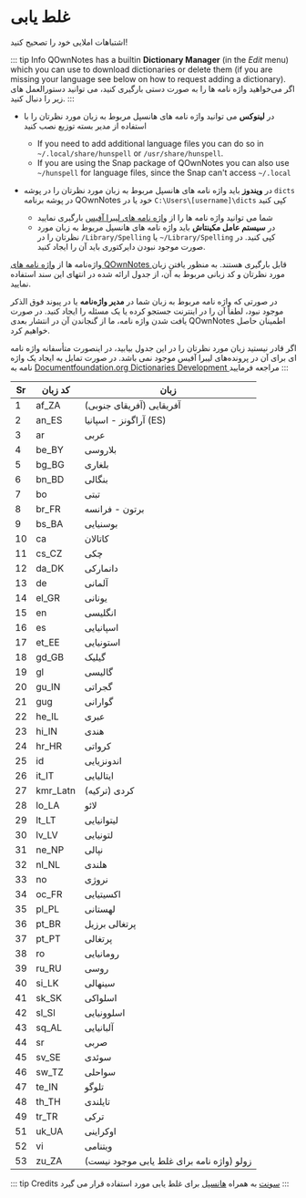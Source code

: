 # غلط یابی

اشتباهات املایی خود را تصحیح کنید!

::: tip Info
QOwnNotes has a builtin **Dictionary Manager** (in the _Edit_ menu) which you can use to download dictionaries or delete them (if you are missing your language see below on how to request adding a dictionary). اگر می‌خواهید واژه نامه ها را به صورت دستی بارگیری کنید، می توانید دستورالعمل های زیر را دنبال کنید.
:::

- در **لینوکس** می توانید واژه نامه های هانسپل مربوط به زبان مورد نظرتان را با استفاده از مدیر بسته توزیع نصب کنید

  - If you need to add additional language files you can do so in `~/.local/share/hunspell` or `/usr/share/hunspell`.
  - If you are using the Snap package of QOwnNotes you can also use `~/hunspell` for language files, since the Snap can't access `~/.local`

- در **ویندوز** باید واژه نامه های هانسپل مربوط به زبان مورد نظرتان را در پوشه `dicts` در پوشه برنامه QOwnNotes خود یا در `C:\Users\[username]\dicts` کپی کنید
  - شما می توانید واژه نامه ها را از [واژه نامه های لیبرا آفیس](https://github.com/LibreOffice/dictionaries) بارگیری نمایید
  - در **سیستم عامل مکینتاش** باید واژه نامه های هانسپل مربوط به زبان مورد نظرتان را در `/Library/Spelling` یا `~/Library/Spelling` کپی کنید. در صورت موجود نبودن دایرکتوری باید آن را ایجاد کنید.

واژه‌نامه ها از [واژه نامه های QOwnNotes ](https://github.com/qownnotes/dictionaries) قابل بارگیری هستند. به منظور یافتن زبان مورد نظرتان و کد زبانی مربوط به آن، از جدول ارائه شده در انتهای این سند استفاده نمایید.

در صورتی که واژه نامه مربوط به زبان شما در **مدیر واژه‌نامه** یا در پیوند فوق الذکر موجود نبود، لطفاً آن را در اینترنت جستجو کرده یا یک مسئله را ایجاد کنید. در صورت یافت شدن واژه نامه، ما از گنجاندن آن در انتشار بعدی QOwnNotes اطمینان حاصل خواهیم کرد.

اگر قادر نیستید زبان مورد نظرتان را در این جدول بیابید، در اینصورت متأسفانه واژه نامه ای برای آن در پرونده‌های لیبرا آفیس موجود نمی باشد. در صورت تمایل به ایجاد یک واژه نامه به [ Documentfoundation.org Dictionaries Development ](https://wiki.documentfoundation.org/Development/Dictionaries) مراجعه فرمایید
:::

| Sr  | کد زبان  | زبان                                      |
| --- | -------- | ----------------------------------------- |
| 1   | af_ZA    | آفریقایی (آفریقای جنوبی)                  |
| 2   | an_ES    | آراگونز - اسپانیا (ES)                    |
| 3   | ar       | عربی                                      |
| 4   | be_BY    | بلاروسی                                   |
| 5   | bg_BG    | بلغاری                                    |
| 6   | bn_BD    | بنگالی                                    |
| 7   | bo       | تبتی                                      |
| 8   | br_FR    | برتون - فرانسه                            |
| 9   | bs_BA    | بوسنیایی                                  |
| 10  | ca       | کاتالان                                   |
| 11  | cs_CZ    | چکی                                       |
| 12  | da_DK    | دانمارکی                                  |
| 13  | de       | آلمانی                                    |
| 14  | el_GR    | یونانی                                    |
| 15  | en       | انگلیسی                                   |
| 16  | es       | اسپانیایی                                 |
| 17  | et_EE    | استونیایی                                 |
| 18  | gd_GB    | گیلیک                                     |
| 19  | gl       | گالیسی                                    |
| 20  | gu_IN    | گجراتی                                    |
| 21  | gug      | گوارانی                                   |
| 22  | he_IL    | عبری                                      |
| 23  | hi_IN    | هندی                                      |
| 24  | hr_HR    | کرواتی                                    |
| 25  | id       | اندونزیایی                                |
| 26  | it_IT    | ایتالیایی                                 |
| 27  | kmr_Latn | کردی (ترکیه)                              |
| 28  | lo_LA    | لائو                                      |
| 29  | lt_LT    | لیتوانیایی                                |
| 30  | lv_LV    | لتونیایی                                  |
| 31  | ne_NP    | نپالی                                     |
| 32  | nl_NL    | هلندی                                     |
| 33  | no       | نروژی                                     |
| 34  | oc_FR    | اکسیتیایی                                 |
| 35  | pl_PL    | لهستانی                                   |
| 36  | pt_BR    | پرتغالی برزیل                             |
| 37  | pt_PT    | پرتغالی                                   |
| 38  | ro       | رومانیایی                                 |
| 39  | ru_RU    | روسی                                      |
| 40  | si_LK    | سینهالی                                   |
| 41  | sk_SK    | اسلواکی                                   |
| 42  | sl_Sl    | اسلوونیایی                                |
| 43  | sq_AL    | آلبانیایی                                 |
| 44  | sr       | صربی                                      |
| 45  | sv_SE    | سوئدی                                     |
| 46  | sw_TZ    | سواحلی                                    |
| 47  | te_IN    | تلوگو                                     |
| 48  | th_TH    | تایلندی                                   |
| 49  | tr_TR    | ترکی                                      |
| 51  | uk_UA    | اوکراینی                                  |
| 52  | vi       | ویتنامی                                   |
| 53  | zu_ZA    | زولو (واژه نامه برای غلط یابی موجود نیست) |

::: tip
Credits [سونت](https://github.com/KDE/sonnet) به همراه [هانسپل](https://hunspell.github.io/) برای غلط یابی مورد استفاده قرار می گیرد
:::
